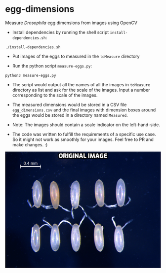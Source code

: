 # egg-dimensions

Measure *Drosophila* egg dimensions from images using OpenCV

* Install dependencies by running the shell script `install-dependencies.sh`:
```
./install-dependencies.sh
```
* Put images of the eggs to measured in the `toMeasure` directory

* Run the python script `measure-eggs.py`:
```
python3 measure-eggs.py
```

* The script would output all the names of all the images in `toMeasure` directory as list and ask for the scale of the images. Input a number corresponding to the scale of the images.

* The measured dimensions would be stored in a CSV file `egg_dimensions.csv` and the final images with dimension boxes around the eggs would be stored in a directory named `Measured`.

* Note: The images should contain a scale indicator on the left-hand-side.

* The code was written to fulfill the requirements of a specific use case. So it might not work as smoothly for your images. Feel free to PR and make changes. :)

![](Image_processing.gif)
